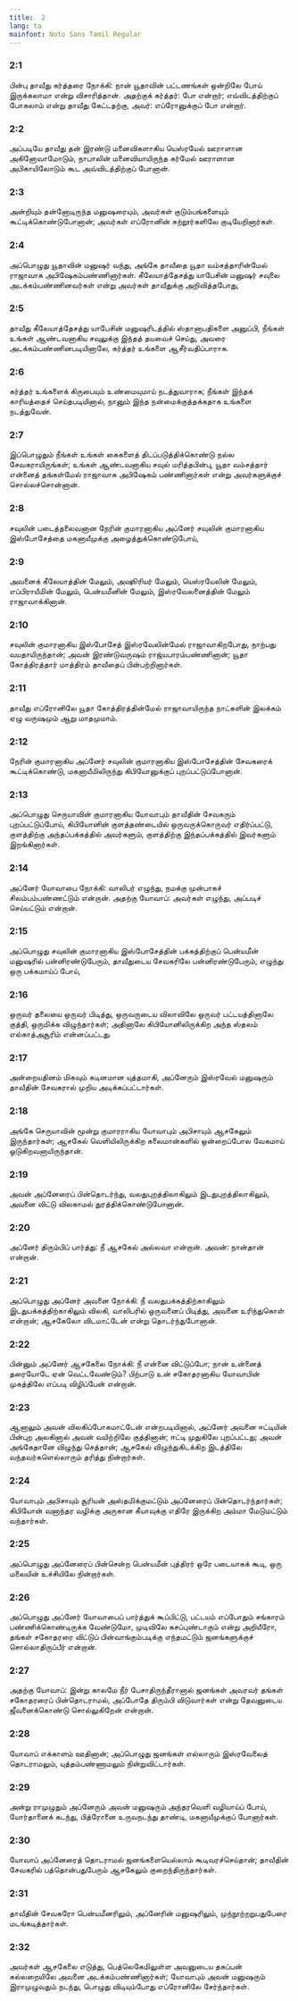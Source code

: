 ```yaml
---
title:  2
lang: ta
mainfont: Noto Sans Tamil Regular
---
```


###  2:1

பின்பு தாவீது கர்த்தரை நோக்கி: நான் யூதாவின் பட்டணங்கள் ஒன்றிலே போய் இருக்கலாமா என்று விசாரித்தான். அதற்குக் கர்த்தர்: போ என்றார்; எவ்விடத்திற்குப் போகலாம் என்று தாவீது கேட்டதற்கு, அவர்: எப்ரோனுக்குப் போ என்றார்.

###  2:2

அப்படியே தாவீது தன் இரண்டு மனைவிகளாகிய யெஸ்ரயேல் ஊராளான அகினோவாமோடும், நாபாலின் மனைவியாயிருந்த கர்மேல் ஊராளான அபிகாயிலோடும் கூட அவ்விடத்திற்குப் போனான்.

###  2:3

அன்றியும் தன்னோடிருந்த மனுஷரையும், அவர்கள் குடும்பங்களையும் கூட்டிக்கொண்டுபோனான்; அவர்கள் எப்ரோனின் சுற்றூர்களிலே குடியேறினார்கள்.

###  2:4

அப்பொழுது யூதாவின் மனுஷர் வந்து, அங்கே தாவீதை யூதா வம்சத்தாரின்மேல் ராஜாவாக அபிஷேகம்பண்ணினார்கள். கீலேயாத்தேசத்து யாபேசின் மனுஷர் சவுலை அடக்கம்பண்ணினவர்கள் என்று அவர்கள் தாவீதுக்கு அறிவித்தபோது,

###  2:5

தாவீது கீலேயாத்தேசத்து யாபேசின் மனுஷரிடத்தில் ஸ்தானாபதிகளை அனுப்பி, நீங்கள் உங்கள் ஆண்டவனாகிய சவுலுக்கு இந்தத் தயவைச் செய்து, அவரை அடக்கம்பண்ணினபடியினாலே, கர்த்தர் உங்களை ஆசீர்வதிப்பாராக.

###  2:6

கர்த்தர் உங்களைக் கிருபையும் உண்மையுமாய் நடத்துவாராக; நீங்கள் இந்தக் காரியத்தைச் செய்தபடியினால், நானும் இந்த நன்மைக்குத்தக்கதாக உங்களை நடத்துவேன்.

###  2:7

இப்பொழுதும் நீங்கள் உங்கள் கைகளைத் திடப்படுத்திக்கொண்டு நல்ல சேவகராயிருங்கள்; உங்கள் ஆண்டவனாகிய சவுல் மரித்தபின்பு, யூதா வம்சத்தார் என்னைத் தங்கள்மேல் ராஜாவாக அபிஷேகம் பண்ணினார்கள் என்று அவர்களுக்குச் சொல்லச்சொன்னான்.

###  2:8

சவுலின் படைத்தலைவனான நேரின் குமாரனாகிய அப்னேர் சவுலின் குமாரனாகிய இஸ்போசேத்தை மகனாயீமுக்கு அழைத்துக்கொண்டுபோய்,

###  2:9

அவனைக் கீலேயாத்தின் மேலும், அஷூரியர் மேலும், யெஸ்ரயேலின் மேலும், எப்பிராயீமின் மேலும், பென்யமீனின் மேலும், இஸ்ரவேலனைத்தின் மேலும் ராஜாவாக்கினான்.

###  2:10

சவுலின் குமாரனாகிய இஸ்போசேத் இஸ்ரவேலின்மேல் ராஜாவாகிறபோது, நாற்பது வயதாயிருந்தான்; அவன் இரண்டுவருஷம் ராஜ்யபாரம்பண்ணினான்; யூதா கோத்திரத்தார் மாத்திரம் தாவீதைப் பின்பற்றினார்கள்.

###  2:11

தாவீது எப்ரோனிலே யூதா கோத்திரத்தின்மேல் ராஜாவாயிருந்த நாட்களின் இலக்கம் ஏழு வருஷமும் ஆறு மாதமுமாம்.

###  2:12

நேரின் குமாரனாகிய அப்னேர் சவுலின் குமாரனாகிய இஸ்போசேத்தின் சேவகரைக் கூட்டிக்கொண்டு, மகனாயீமிலிருந்து கிபியோனுக்குப் புறப்பட்டுப்போனான்.

###  2:13

அப்பொழுது செருயாவின் குமாரனாகிய யோவாபும் தாவீதின் சேவகரும் புறப்பட்டுப்போய், கிபியோனின் குளத்தண்டையில் ஒருவருக்கொருவர் எதிர்ப்பட்டு, குளத்திற்கு அந்தப்பக்கத்தில் அவர்களும், குளத்திற்கு இந்தப்பக்கத்தில் இவர்களும் இறங்கினார்கள்.

###  2:14

அப்னேர் யோவாபை நோக்கி: வாலிபர் எழுந்து, நமக்கு முன்பாகச் சிலம்பம்பண்ணட்டும் என்றான். அதற்கு யோவாப்: அவர்கள் எழுந்து, அப்படிச் செய்யட்டும் என்றான்.

###  2:15

அப்பொழுது சவுலின் குமாரனாகிய இஸ்போசேத்தின் பக்கத்திற்குப் பென்யமீன் மனுஷரில் பன்னிரண்டுபேரும், தாவீதுடைய சேவகரிலே பன்னிரண்டுபேரும், எழுந்து ஒரு பக்கமாய்ப் போய்,

###  2:16

ஒருவர் தலையை ஒருவர் பிடித்து, ஒருவருடைய விலாவிலே ஒருவர் பட்டயத்தினாலே குத்தி, ஒருமிக்க விழுந்தார்கள்; அதினாலே கிபியோனிலிருக்கிற அந்த ஸ்தலம் எல்காத்அசூரிம் என்னப்பட்டது.

###  2:17

அன்றையதினம் மிகவும் கடினமான யுத்தமாகி, அப்னேரும் இஸ்ரவேல் மனுஷரும் தாவீதின் சேவகரால் முறிய அடிக்கப்பட்டார்கள்.

###  2:18

அங்கே செருயாவின் மூன்று குமாரராகிய யோவாபும் அபிசாயும் ஆசகேலும் இருந்தார்கள்; ஆசகேல் வெளியிலிருக்கிற கலைமான்களில் ஒன்றைப்போல வேகமாய் ஓடுகிறவனாயிருந்தான்.

###  2:19

அவன் அப்னேரைப் பின்தொடர்ந்து, வலதுபுறத்திலாகிலும் இடதுபுறத்திலாகிலும், அவனை விட்டு விலகாமல் துரத்திக்கொண்டுபோனான்.

###  2:20

அப்னேர் திரும்பிப் பார்த்து: நீ ஆசகேல் அல்லவா என்றான். அவன்: நான்தான் என்றான்.

###  2:21

அப்பொழுது அப்னேர் அவனை நோக்கி: நீ வலதுபக்கத்திற்காகிலும் இடதுபக்கத்திற்காகிலும் விலகி, வாலிபரில் ஒருவனைப் பிடித்து, அவனை உரிந்துகொள் என்றான்; ஆசகேலோ விடமாட்டேன் என்று தொடர்ந்துபோனான்.

###  2:22

பின்னும் அப்னேர் ஆசகேலை நோக்கி: நீ என்னை விட்டுப்போ; நான் உன்னைத் தரையோடே ஏன் வெட்டவேண்டும்? பிற்பாடு உன் சகோதரனாகிய யோவாபின் முகத்திலே எப்படி விழிப்பேன் என்றான்.

###  2:23

ஆனாலும் அவன் விலகிப்போகமாட்டேன் என்றபடியினால், அப்னேர் அவனை ஈட்டியின் பின்புற அலகினால் அவன் வயிற்றிலே குத்தினான்; ஈட்டி முதுகிலே புறப்பட்டது; அவன் அங்கேதானே விழுந்து செத்தான்; ஆசகேல் விழுந்துகிடக்கிற இடத்திலே வந்தவர்களெல்லாரும் தரித்து நின்றார்கள்.

###  2:24

யோவாபும் அபிசாயும் சூரியன் அஸ்தமிக்குமட்டும் அப்னேரைப் பின்தொடர்ந்தார்கள்; கிபியோன் வனாந்தர வழிக்கு அருகான கீயாவுக்கு எதிரே இருக்கிற அம்மா மேடுமட்டும் வந்தார்கள்.

###  2:25

அப்பொழுது அப்னேரைப் பின்சென்ற பென்யமீன் புத்திரர் ஒரே படையாகக் கூடி, ஒரு மலையின் உச்சியிலே நின்றார்கள்.

###  2:26

அப்பொழுது அப்னேர் யோவாபைப் பார்த்துக் கூப்பிட்டு, பட்டயம் எப்போதும் சங்காரம் பண்ணிக்கொண்டிருக்க வேண்டுமோ, முடிவிலே கசப்புண்டாகும் என்று அறியீரோ, தங்கள் சகோதரரை விட்டுப் பின்வாங்கும்படிக்கு எந்தமட்டும் ஜனங்களுக்குச் சொல்லாதிருப்பீர் என்றான்.

###  2:27

அதற்கு யோவாப்: இன்று காலமே நீர் பேசாதிருந்தீரானால் ஜனங்கள் அவரவர் தங்கள் சகோதரரைப் பின்தொடராமல், அப்போதே திரும்பி விடுவார்கள் என்று தேவனுடைய ஜீவனைக்கொண்டு சொல்லுகிறேன் என்றான்.

###  2:28

யோவாப் எக்காளம் ஊதினான்; அப்பொழுது ஜனங்கள் எல்லாரும் இஸ்ரவேலைத் தொடராமலும், யுத்தம்பண்ணாமலும் நின்றுவிட்டார்கள்.

###  2:29

அன்று ராமுழுதும் அப்னேரும் அவன் மனுஷரும் அந்தரவெளி வழியாய்ப் போய், யோர்தானைக் கடந்து, பித்ரோனை உருவநடந்து தாண்டி, மகனாயீமுக்குப் போனார்கள்.

###  2:30

யோவாப் அப்னேரைத் தொடராமல் ஜனங்களையெல்லாம் கூடிவரச்செய்தான்; தாவீதின் சேவகரில் பத்தொன்பதுபேரும் ஆசகேலும் குறைந்திருந்தார்கள்.

###  2:31

தாவீதின் சேவகரோ பென்யமீனரிலும், அப்னேரின் மனுஷரிலும், முந்நூற்றறுபதுபேரை மடங்கடித்தார்கள்.

###  2:32

அவர்கள் ஆசகேலை எடுத்து, பெத்லெகேமிலுள்ள அவனுடைய தகப்பன் கல்லறையிலே அவனை அடக்கம்பண்ணினார்கள்; யோவாபும் அவன் மனுஷரும் இராமுழுவதும் நடந்து, பொழுது விடியும்போது எப்ரோனிலே சேர்ந்தார்கள்.

